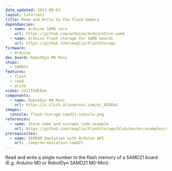 ```yaml
---
date_updated: 2021-09-03
layout: tutorials
title: Read and Write to the flash memory
dependancies:
  - name: Arduino SAMD core
    url: https://github.com/arduino/ArduinoCore-samd
  - name: Arduino Flash storage for SAMD boards
    url: https://github.com/cmaglie/FlashStorage
firmware:
  - Arduino
dev_board: RobotDyn M0 Mini
chips:
  - SAMD21
features:
  - flash
  - read
  - write
video: xV1l5SdE8sk
components:
  - name: RobotDyn M0 Mini
    url: https://s.click.aliexpress.com/e/_AZG8aU
images:
  console: flash-storage-samd21-console.png
references:
  - name: Store name and surname code example
    url: https://github.com/cmaglie/FlashStorage/blob/master/examples/StoreNameAndSurname/StoreNameAndSurname.ino
prerequisites:
  - name: EEPROM Emulation with Arduino API
    url: ./eeprom-emulation-samd21
---
```


Read and write a single number to the flash memory of a SAMD21 board (E.g. Arduino M0 or RobotDyn SAMD21 M0-Mini).
